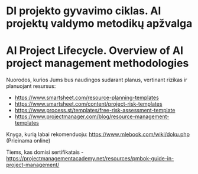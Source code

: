 # DI projekto gyvavimo ciklas. AI projektų valdymo metodikų apžvalga
# AI Project Lifecycle. Overview of AI project management methodologies

Nuorodos, kurios Jums bus naudingos sudarant planus, vertinant rizikas ir planuojant resursus:
* https://www.smartsheet.com/resource-planning-templates
* https://www.smartsheet.com/content/project-risk-templates
* https://www.process.st/templates/free-risk-assessment-template
* https://www.projectmanager.com/blog/resource-management-templates

Knyga, kurią labai rekomenduoju: https://www.mlebook.com/wiki/doku.php (Prieinama online)

Tiems, kas domisi sertifikatais - https://projectmanagementacademy.net/resources/pmbok-guide-in-project-management/
